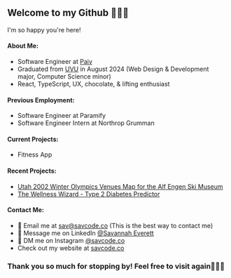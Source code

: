 ## Welcome to my Github 👋🏻🤓
I'm so happy you're here!

#### About Me:
- Software Engineer at [Paiv](https://www.paiv.ai/)
- Graduated from [UVU](https://www.uvu.edu/) in August 2024 (Web Design & Development major, Computer Science minor)
- React, TypeScript, UX, chocolate, & lifting enthusiast

#### Previous Employment:
- Software Engineer at Paramify
- Software Engineer Intern at Northrop Grumman

#### Current Projects:
- Fitness App

#### Recent Projects:
- [Utah 2002 Winter Olympics Venues Map for the Alf Engen Ski Museum](https://olympic-map2-0.vercel.app/)
- [The Wellness Wizard - Type 2 Diabetes Predictor](https://github.com/chlohilt/HealthProject-HackUSU)

#### Contact Me:
- 📩 Email me at [sav@savcode.co](mailto:sav@savcode.co) (This is the best way to contact me)
- 📲 Message me on LinkedIn [@Savannah Everett]([https://www.linkedin.com/in/savannah-hilton/](https://www.linkedin.com/in/sav-everett/))
- 💬 DM me on Instagram [@savcode.co](https://www.instagram.com/savcode.co/)
- Check out my website at [savcode.co](https://www.savcode.co/)

### Thank you so much for stopping by! Feel free to visit again🙋🏻‍♀️
